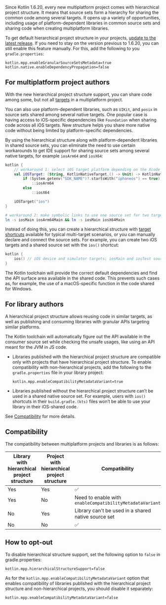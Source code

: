 [//]: # (title: Hierarchical project structure)

Since Kotlin 1.6.20, every new multiplatform project comes with hierarchical project structure. It means that source
sets form a hierarchy for sharing the common code among several targets. It opens up a variety of opportunities,
including usage of platform-dependent libraries in common source sets and sharing code when creating multiplatform
libraries.

To get default hierarchical project structure in your
projects, [update to the latest release](releases.md#update-to-a-new-release). If you need to stay on the version
previous to 1.6.20, you can still enable this feature manually. For this, add the following to you `gradle.properties`:

```properties
kotlin.mpp.enableGranularSourceSetsMetadata=true
kotlin.native.enableDependencyPropagation=false
```

## For multiplatform project authors

With the new hierarchical project structure support, you can share code among some, but not
all [targets](multiplatform-dsl-reference.md#targets) in a multiplatform project.

You can also use platform-dependent libraries, such as `UIKit`, and `posix` in source sets shared among several native
targets. One popular case is having access to iOS-specific dependencies like `Foundation` when sharing code across all
iOS targets. New structure helps you share more native code without being limited by platform-specific dependencies.

By using the hierarchical structure along with platform-dependent libraries in shared source sets, you can eliminate the
need to use certain workarounds to get IDE support for sharing source sets among several native targets, for
example `iosArm64` and `iosX64`:

```kotlin
kotlin {
    // workaround 1: select iOS target platform depending on the Xcode environment variables
    val iOSTarget: (String, KotlinNativeTarget.() -> Unit) -> KotlinNativeTarget =
        if (System.getenv("SDK_NAME")?.startsWith("iphoneos") == true)
            ::iosArm64
        else
            ::iosX64

    iOSTarget("ios")
}
```

```bash
# workaround 2: make symbolic links to use one source set for two targets
ln -s iosMain iosArm64Main && ln -s iosMain iosX64Main
```

Instead of doing this, you can create a hierarchical structure
with [target shortcuts](multiplatform-share-on-platforms.md#use-target-shortcuts)
available for typical multi-target scenarios, or you can manually declare and connect the source sets. For example, you
can create two iOS targets and a shared source set with the `ios()` shortcut:

```kotlin
kotlin {
    ios() // iOS device and simulator targets; iosMain and iosTest source sets
}
```

The Kotlin toolchain will provide the correct default dependencies and find the API surface area available in the shared
code. This prevents such cases as, for example, the use of a macOS-specific function in the code shared for Windows.

## For library authors

A hierarchical project structure allows reusing code in similar targets, as well as publishing and consuming libraries
with granular APIs targeting similar platforms.

The Kotlin toolchain will automatically figure out the API available in the consumer source set while checking the
unsafe usages, like using an API meant for the JVM in JS code.

* Libraries published with the hierarchical project structure are compatible only with projects that have hierarchical
  project structure. To enable compatibility with non-hierarchical projects, add the following to
  the `gradle.properties` file in your library project:

   ```properties
   kotlin.mpp.enableCompatibilityMetadataVariant=true
   ```

* Libraries published without the hierarchical project structure can’t be used in a shared native source set. For
  example, users with `ios()` shortcuts in their `build.gradle.(kts)` files won’t be able to use your library in their
  iOS-shared code.

See [Compatibility](#compatibility) for more details.

## Compatibility

The compatibility between multiplatform projects and libraries is as follows:

| Library with hierarchical project structure | Project with hierarchical project structure | Compatibility                                            |
|---------------------------------------------|---------------------------------------------|----------------------------------------------------------|
| Yes                                         | Yes                                         | ✅                                                        |
| Yes                                         | No                                          | Need to enable with `enableCompatibilityMetadataVariant` |
| No                                          | Yes                                         | Library can't be used in a shared native source set      |
| No                                          | No                                          | ✅                                                        |

## How to opt-out

To disable hierarchical structure support, set the following option to `false` in gradle.properties:

```properties
kotlin.mpp.hierarchicalStructureSupport=false
```

As for the `kotlin.mpp.enableCompatibilityMetadataVariant` option that enables compatibility of libraries published with
the hierarchical project structure and non-hierarchical projects, you should disable it separately:

```properties
kotlin.mpp.enableCompatibilityMetadataVariant=false
```
